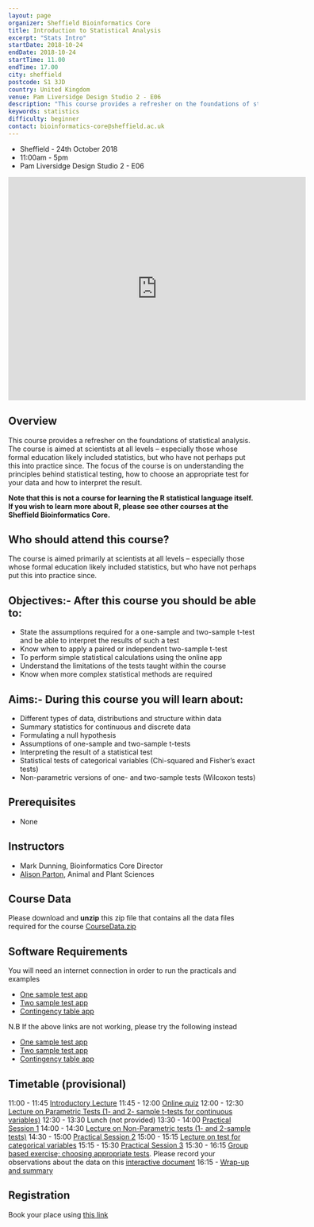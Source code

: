 ```yaml
---
layout: page
organizer: Sheffield Bioinformatics Core
title: Introduction to Statistical Analysis
excerpt: "Stats Intro"
startDate: 2018-10-24
endDate: 2018-10-24
startTime: 11.00
endTime: 17.00
city: sheffield
postcode: S1 3JD
country: United Kingdom
venue: Pam Liversidge Design Studio 2 - E06
description: "This course provides a refresher on the foundations of statistical analysis. Practicals are conducted using the ‘Shiny’ package; which provides an accessible interface to the R statistical language. Note that this is not a course for learning about the R statistical language itself. If you wish to learn more about R, please see other courses at the Sheffield Bioinformatics Core."
keywords: statistics
difficulty: beginner
contact: bioinformatics-core@sheffield.ac.uk
---
```


- Sheffield - 24th October 2018
- 11:00am - 5pm
- Pam Liversidge Design Studio 2 - E06

<iframe src="https://www.google.com/maps/embed?pb=!1m14!1m8!1m3!1d9519.181464571486!2d-1.4777067!3d53.3827108!3m2!1i1024!2i768!4f13.1!3m3!1m2!1s0x0%3A0x60e5580cdf19b137!2sPam+Liversidge+Building!5e0!3m2!1sen!2suk!4v1510862811609" width="600" height="450" frameborder="0" style="border:0" allowfullscreen></iframe>

## Overview
This course provides a refresher on the foundations of statistical analysis. The course is aimed at scientists at all levels – especially those whose formal education likely included statistics, but who have not perhaps put this into practice since. The focus of the course is on understanding the principles behind statistical testing, how to choose an appropriate test for your data and how to interpret the result.

**Note that this is not a course for learning the R statistical language itself. If you wish to learn more about R, please see other courses at the Sheffield Bioinformatics Core.**

## Who should attend this course?

The course is aimed primarily at scientists at all levels – especially those whose formal education likely included statistics, but who have not perhaps put this into practice since. 

## Objectives:- After this course you should be able to:

- State the assumptions required for a one-sample and two-sample t-test and be able to interpret the results of such a test
- Know when to apply a paired or independent two-sample t-test
- To perform simple statistical calculations using the online app
- Understand the limitations of the tests taught within the course
- Know when more complex statistical methods are required


## Aims:- During this course you will learn about:

- Different types of data, distributions and structure within data
- Summary statistics for continuous and discrete data
- Formulating a null hypothesis
- Assumptions of one-sample and two-sample t-tests
- Interpreting the result of a statistical test
- Statistical tests of categorical variables (Chi-squared and Fisher’s exact tests)
- Non-parametric versions of one- and two-sample tests (Wilcoxon tests)



## Prerequisites

- None

## Instructors

- Mark Dunning, Bioinformatics Core Director
- [Alison Parton](https://sites.google.com/sheffield.ac.uk/alison-parton/home), Animal and Plant Sciences

## Course Data

Please download and **unzip** this zip file that contains all the data files required for the course [CourseData.zip](https://rawgit.com/sheffield-bioinformatics-core/IntroductionToStats/master/CourseData.zip)

## Software Requirements

You will need an internet connection in order to run the practicals and examples

- [One sample test app](https://markdunning.shinyapps.io/OneSampleTest)
- [Two sample test app](https://markdunning.shinyapps.io/TwoSampleTest/)
- [Contingency table app](https://markdunning.shinyapps.io/contingency-table)

N.B If the above links are not working, please try the following instead

- [One sample test app](https://bioinformatics.cruk.cam.ac.uk/apps/stats/OneSampleTest/)
- [Two sample test app](https://bioinformatics.cruk.cam.ac.uk/apps/stats/TwoSampleTest/)
- [Contingency table app](https://bioinformatics.cruk.cam.ac.uk/apps/stats/contingency-table)


## Timetable (provisional)

11:00 - 11:45 [Introductory Lecture](http://sbc.shef.ac.uk/IntroductionToStats/lectures/1_intro#1)
11:45 - 12:00 [Online quiz](https://docs.google.com/forms/d/e/1FAIpQLSdjJsxP9u5U0SGXAkTuQSsFecMrtfvf0m0GgWMKDq5bfLEYTA/viewform)
12:00 - 12:30 [Lecture on Parametric Tests (1- and 2- sample t-tests for continuous variables)](http://sbc.shef.ac.uk/IntroductionToStats/lectures/2_t_tests#1)
12:30 - 13:30 Lunch (not provided)
13:30 - 14:00 [Practical Session 1](http://sbc.shef.ac.uk/IntroductionToStats/practical#parametric-tests)
14:00 - 14:30 [Lecture on Non-Parametric tests (1- and 2-sample tests)](http://sbc.shef.ac.uk/IntroductionToStats/lectures/3_non_parametric)
14:30 - 15:00 [Practical Session 2](http://sbc.shef.ac.uk/IntroductionToStats/practical#non-parametric-tests)
15:00 - 15:15 [Lecture on test for categorical variables](http://sbc.shef.ac.uk/IntroductionToStats/lectures/4_categorical#1)
15:15 - 15:30 [Practical Session 3](http://sbc.shef.ac.uk/IntroductionToStats/practical#tests-for-categorical-variables)
15:30 - 16:15 [Group based exercise; choosing appropriate tests](http://sbc.shef.ac.uk/IntroductionToStats/practical#small-group-exercise-choosing-a-test). Please record your observations about the data on this [interactive document](https://public.etherpad-mozilla.org/p/2018-10-24-intro-to-stats)
16:15 - [Wrap-up and summary](http://sbc.shef.ac.uk/IntroductionToStats/lectures/4_categorical#22)



## Registration 

Book your place using [this link](https://onlineshop.shef.ac.uk/conferences-and-events/faculty-of-medicine-dentistry-and-health/neuroscience/introduction-to-statistical-analysis)

